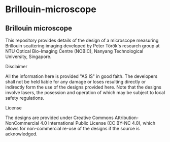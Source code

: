 # Brillouin-microscope

## Brillouin microscope

This repository provides details of the design of a microscope measuring Brillouin scattering imaging developed by Peter Török's research group at NTU Optical Bio-Imaging Centre (NOBIC), Nanyang Technological University, Singapore.

Disclaimer

All the information here is provided "AS IS" in good faith. The developers shall not be held liable for any damage or loses resulting directly or indirectly form the use of the designs provided here. Note that the designs involve lasers, the posession and operation of which may be subject to local safety regulations.

License

The designs are provided under Creative Commons Attribution-NonCommercial 4.0 International Public License (CC BY-NC 4.0), which allows for non-commercial re-use of the designs if the source is acknowledged.
